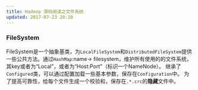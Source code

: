 ```yaml
---
title: Hadoop 源码阅读之文件系统
updated: 2017-07-23 20:10
---
```


### FileSystem 

FileSystem是一个抽象基类，为`LocalFileSystem`和`DistributedFileSystem`提供一些公共方法。通过`HashMap`:name-> filesystem，维护所有使用的的文件系统，其key或者为“Local”，或者为“Host:Port”（标识一个NameNode）。
继承了`Configured`类，可以通过配置加载一些基本参数，保存在`Configuration`中。
为了提高可靠性，给每个文件生成一个校验和，保存在`.*.crc`的**隐藏**文件中。




